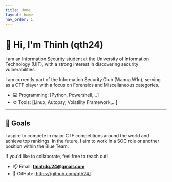 ```yaml
---
title: Home
layout: home
nav_order: 1
---
```

# 👋 Hi, I'm Thinh (qth24)

I am an Information Security student at the University of Information Technology (UIT), with a strong interest in discovering security vulnerabilities.

I am currently part of the Information Security Club (Wanna.W1n), serving as a CTF player with a focus on Forensics and Miscellaneous categories.

- 💻 Programming: [Python, Powershell,...]
- ⚙️ Tools: [Linux, Autopsy, Volatility Framework,...]

---

## 🚀 Goals

I aspire to compete in major CTF competitions around the world and achieve top rankings. In the future, I aim to work in a SOC role or another position within the Blue Team.

If you'd like to collaborate, feel free to reach out!

- 📫 Email: **thinhdq.24@gmail.com**
- 🔗 GitHub: [https://github.com/qth24]  
